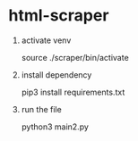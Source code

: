 # html-scraper

  
1. activate venv
 

    source ./scraper/bin/activate

   
2. install dependency

    pip3 install requirements.txt
   
3. run the file

    python3 main2.py
